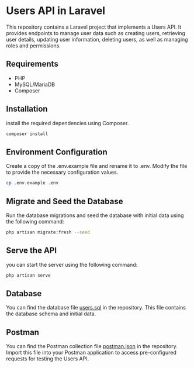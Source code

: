 # Users API in Laravel

This repository contains a Laravel project that implements a Users API. It provides endpoints to manage user data such as creating users, retrieving user details, updating user information, deleting users, as well as managing roles and permissions.

## Requirements

- PHP
- MySQL/MariaDB
- Composer

## Installation

install the required dependencies using Composer.

```bash
composer install
```

## Environment Configuration

Create a copy of the .env.example file and rename it to .env. Modify the file to provide the necessary configuration values.

```bash
cp .env.example .env
```

## Migrate and Seed the Database

Run the database migrations and seed the database with initial data using the following command:

```bash
php artisan migrate:fresh --seed
```

## Serve the API

you can start the server using the following command:

```bash
php artisan serve
```

## Database

You can find the database file [users.sql](users.sql) in the repository. This file contains the database schema and initial data.

## Postman

You can find the Postman collection file [postman.json](postman.json) in the repository. Import this file into your Postman application to access pre-configured requests for testing the Users API.
